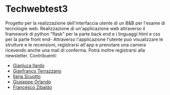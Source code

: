 # Techwebtest3
Progetto per la realizzazione dell'interfaccia utente di un B&B per l'esame di tecnologie web.
Realizzazione di un'applicazione web attraverso il framework di python "flask" per la parte back end e i linguaggi html e css per la parte front end-
Attraverso l'applicazione l'utente può visualizzare le strutture e le recensioni, registrarsi all'app e prenotare una camera ricevendo anche una mail di conferma. Potrà inoltre registrarsi alla newsletter.
Contribuenti:
- [Gianluca Ilardo](https://github.com/gianlucailardo)
- [Gianfranco Terrazzano](https://github.com/Gianf01)
- [Ilaria Scuotto](https://github.com/ilariascuotto)
- [Giuseppe Orlando](https://github.com/Giusorl)
- [Francesco Zibaldo](https://github.com/kekkozib)

